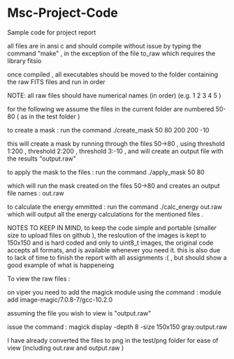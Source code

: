 # Msc-Project-Code
Sample code for project report

all files are in ansi c and should compile without issue by typing the command "make" , in the exception of the file to_raw which requires the library fitsio

once compiled , all executables should be moved to the folder containing the raw FITS files and run in order 

NOTE: all raw files should have numerical names (in order) (e.g. 1 2 3 4 5 )

for the following we assume the files in the current folder are numbered 50-80 ( as in the test folder )

to create a mask : run the command ./create_mask 50 80 200 200 -10

this will create a mask by running through the files 50->80 , using threshold 1:200 , threshold 2:200 , threshold 3:-10 , and will create an output file
with the results "output.raw"

to apply the mask to the files : run the command ./apply_mask 50 80 

which will run the mask created on the files 50->80  and creates an output file names : out.raw

to calculate the energy emmitted : run the command ./calc_energy out.raw 
which will output all the energy calculations for the mentioned files .


NOTES TO KEEP IN MIND,
to keep the code simple and portable (smaller size to upload files on github ), the resloution of the images is kept to 150x150
and is hard coded and only to uint8_t images, the original code accepts all formats, and is available whenever you need it.
 this is also due to lack of time to finish the report with all assignments :( , but should show a good example of what is happeneing

To view the raw files : 

on viper you need to add the magick module using the command : module add image-magic/7.0.8-7/gcc-10.2.0

assuming the file you wish to view is "output.raw"

issue the command : magick display -depth 8 -size 150x150 gray:output.raw

I have already converted the files to png in the test/png folder for ease of view (including out.raw and output.raw )





